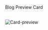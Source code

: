 Blog Preview Card
<br>
<br>

![Card-preview](https://github.com/Shelbybosss/Card-challenge/assets/102911609/a3dc3e87-7e08-4c9b-a457-dace28f2eaa3)
